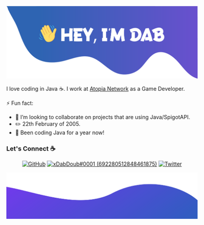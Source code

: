 ![alt text](./images/top1.png)

I love coding in Java :coffee:. I work at [Atopia Network](https://twitter.com/atopiamc) as a Game Developer.

⚡ Fun fact:
- 👯 I’m looking to collaborate on projects that are using Java/SpigotAPI.
- :pencil2: 22th February of 2005.
- 💞 Been coding Java for a year now!


### Let's Connect :coffee:
<p align="center">
	<a href="https://github.com/TacoboiG"><img src="https://img.icons8.com/bubbles/50/000000/github.png" alt="GitHub"/></a>
	<a href="https://discord.gg/jMjkaen6bR"><img src="https://img.icons8.com/bubbles/50/000000/discord-logo.png" alt="xDabDoub#0001 (692280512848461875)"/></a>
	<a href="https://twitter.com/xdabdoub0"><img src="https://img.icons8.com/bubbles/50/000000/twitter.png" alt="Twitter"/></a>
</p>

![alt text](./images/bottom.png)
